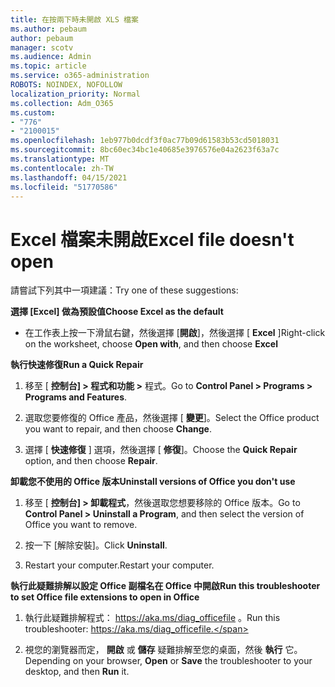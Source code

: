 ```yaml
---
title: 在按兩下時未開啟 XLS 檔案
ms.author: pebaum
author: pebaum
manager: scotv
ms.audience: Admin
ms.topic: article
ms.service: o365-administration
ROBOTS: NOINDEX, NOFOLLOW
localization_priority: Normal
ms.collection: Adm_O365
ms.custom:
- "776"
- "2100015"
ms.openlocfilehash: 1eb977b0dcdf3f0ac77b09d61583b53cd5018031
ms.sourcegitcommit: 8bc60ec34bc1e40685e3976576e04a2623f63a7c
ms.translationtype: MT
ms.contentlocale: zh-TW
ms.lasthandoff: 04/15/2021
ms.locfileid: "51770586"
---
```

# <a name="excel-file-doesnt-open"></a><span data-ttu-id="135e7-102">Excel 檔案未開啟</span><span class="sxs-lookup"><span data-stu-id="135e7-102">Excel file doesn't open</span></span>

<span data-ttu-id="135e7-103">請嘗試下列其中一項建議：</span><span class="sxs-lookup"><span data-stu-id="135e7-103">Try one of these suggestions:</span></span>

<span data-ttu-id="135e7-104">**選擇 [Excel] 做為預設值**</span><span class="sxs-lookup"><span data-stu-id="135e7-104">**Choose Excel as the default**</span></span>

* <span data-ttu-id="135e7-105">在工作表上按一下滑鼠右鍵，然後選擇 [**開啟**]，然後選擇 [ **Excel** ]</span><span class="sxs-lookup"><span data-stu-id="135e7-105">Right-click on the worksheet, choose **Open with**, and then choose **Excel**</span></span>

<span data-ttu-id="135e7-106">**執行快速修復**</span><span class="sxs-lookup"><span data-stu-id="135e7-106">**Run a Quick Repair**</span></span>

1. <span data-ttu-id="135e7-107">移至 [ **控制台] > 程式和功能 >** 程式。</span><span class="sxs-lookup"><span data-stu-id="135e7-107">Go to **Control Panel > Programs > Programs and Features**.</span></span>

2. <span data-ttu-id="135e7-108">選取您要修復的 Office 產品，然後選擇 [ **變更**]。</span><span class="sxs-lookup"><span data-stu-id="135e7-108">Select the Office product you want to repair, and then choose **Change**.</span></span>

3. <span data-ttu-id="135e7-109">選擇 [ **快速修復** ] 選項，然後選擇 [ **修復**]。</span><span class="sxs-lookup"><span data-stu-id="135e7-109">Choose the **Quick Repair** option, and then choose **Repair**.</span></span>

<span data-ttu-id="135e7-110">**卸載您不使用的 Office 版本**</span><span class="sxs-lookup"><span data-stu-id="135e7-110">**Uninstall versions of Office you don't use**</span></span>

1. <span data-ttu-id="135e7-111">移至 [ **控制台] > 卸載程式**，然後選取您想要移除的 Office 版本。</span><span class="sxs-lookup"><span data-stu-id="135e7-111">Go to **Control Panel > Uninstall a Program**, and then select the version of Office you want to remove.</span></span>

2. <span data-ttu-id="135e7-112">按一下 [解除安裝]。</span><span class="sxs-lookup"><span data-stu-id="135e7-112">Click **Uninstall**.</span></span>

3. <span data-ttu-id="135e7-113">Restart your computer.</span><span class="sxs-lookup"><span data-stu-id="135e7-113">Restart your computer.</span></span>

<span data-ttu-id="135e7-114">**執行此疑難排解以設定 Office 副檔名在 Office 中開啟**</span><span class="sxs-lookup"><span data-stu-id="135e7-114">**Run this troubleshooter to set Office file extensions to open in Office**</span></span>

1. <span data-ttu-id="135e7-115">執行此疑難排解程式： https://aka.ms/diag_officefile 。</span><span class="sxs-lookup"><span data-stu-id="135e7-115">Run this troubleshooter: https://aka.ms/diag_officefile.</span></span>

2. <span data-ttu-id="135e7-116">視您的瀏覽器而定， **開啟** 或 **儲存** 疑難排解至您的桌面，然後 **執行** 它。</span><span class="sxs-lookup"><span data-stu-id="135e7-116">Depending on your browser, **Open** or **Save** the troubleshooter to your desktop, and then **Run** it.</span></span>

